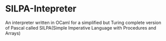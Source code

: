 # SILPA-Intepreter
An interpreter written in OCaml for a simplified but Turing complete version of Pascal called SILPA(Simple Imperative Language with Procedures and Arrays)
